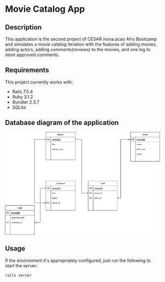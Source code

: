 # Movie Catalog App

## Description

This application is the second project of CESAR inova.acao Afro Bootcamp and simulates a movie catalog iteration with the features of adding movies, adding actors, adding comments(reviews) to the movies, and one log to store approved comments.

## Requirements

This project currently works with:

* Rails 7.0.4
* Ruby 3.1.2
* Bundler 2.3.7
* SQLite

## Database diagram of the application
<img src="https://github.com/Rodrigo-lpds/movie_catalog/blob/main/model_diagram.png?raw=true">

## Usage

If the environment it's appropriately configured, just run the following to start the server:

```
rails server
```

